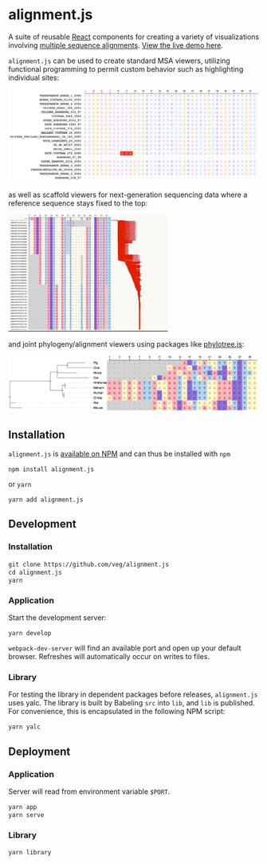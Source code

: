 # alignment.js

A suite of reusable [React](http://reactjs.org/) components for creating a variety of visualizations involving [multiple sequence alignments](https://en.wikipedia.org/wiki/Multiple_sequence_alignment). [View the live demo here](http://alignment.hyphy.org/).

`alignment.js` can be used to create standard MSA viewers, utilizing functional programming to permit custom behavior such as highlighting individual sites:

![alt text](images/standard.png)

as well as scaffold viewers for next-generation sequencing data where a reference sequence stays fixed to the top:

![alt text](images/scaffold.gif)

and joint phylogeny/alignment viewers using packages like [phylotree.js](https://github.com/veg/phylotree.js):

![alt text](images/phyalign.png)

## Installation

`alignment.js` is [available on NPM](https://www.npmjs.com/package/alignment.js) and can thus be installed with `npm`

```
npm install alignment.js
```

or `yarn`

```
yarn add alignment.js
```

## Development

### Installation

```
git clone https://github.com/veg/alignment.js
cd alignment.js
yarn
```

### Application

Start the development server:

```
yarn develop
```

`webpack-dev-server` will find an available port and open up your default browser. Refreshes will automatically occur on writes to files.

### Library

For testing the library in dependent packages before releases, `alignment.js` uses yalc. The library is built by Babeling `src` into `lib`, and `lib` is published. For convenience, this is encapsulated in the following NPM script:

```
yarn yalc
```

## Deployment

### Application

Server will read from environment variable `$PORT`.

```
yarn app
yarn serve
```

### Library

```
yarn library
```
